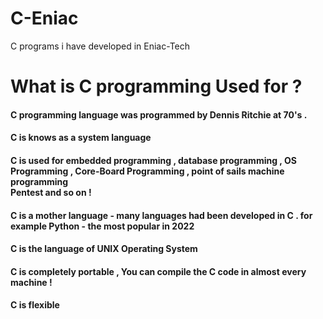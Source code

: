 # C-Eniac
C programs i have developed in Eniac-Tech

# What is C programming Used for ? 

<h4>C programming language was programmed by Dennis Ritchie at 70's . </h4>
<h4>C is knows as a system language</h4>
<h4>C is used for embedded programming , database programming , OS Programming , Core-Board Programming , point of sails machine programming <br / > Pentest and so on !</h4>
<h4>C is a mother language - many languages had been developed in C . for example Python - the most popular in 2022</h4>
<h4>C is the language of UNIX Operating System </h4>
<h4>C is completely portable , You can compile the C code in almost every machine !</h4>
<h4>C is flexible</h4>
